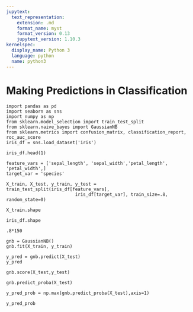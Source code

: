 ```yaml
---
jupytext:
  text_representation:
    extension: .md
    format_name: myst
    format_version: 0.13
    jupytext_version: 1.10.3
kernelspec:
  display_name: Python 3
  language: python
  name: python3
---
```


# Making Predictions in Classification 

```{code-cell} ipython3
import pandas as pd
import seaborn as sns
import numpy as np
from sklearn.model_selection import train_test_split
from sklearn.naive_bayes import GaussianNB
from sklearn.metrics import confusion_matrix, classification_report, roc_auc_score
iris_df = sns.load_dataset('iris')
```

```{code-cell} ipython3
iris_df.head(1)
```

```{code-cell} ipython3
feature_vars = ['sepal_length', 'sepal_width','petal_length', 'petal_width',]
target_var = 'species'

X_train, X_test, y_train, y_test = train_test_split(iris_df[feature_vars],
                          iris_df[target_var], train_size=.8, random_state=0)
```

```{code-cell} ipython3
X_train.shape
```

```{code-cell} ipython3
iris_df.shape
```

```{code-cell} ipython3
.8*150
```

```{code-cell} ipython3
gnb = GaussianNB()
gnb.fit(X_train, y_train)
```

```{code-cell} ipython3
y_pred = gnb.predict(X_test)
y_pred
```

```{code-cell} ipython3
gnb.score(X_test,y_test)
```

```{code-cell} ipython3
gnb.predict_proba(X_test)
```

```{code-cell} ipython3
y_pred_prob = np.max(gnb.predict_proba(X_test),axis=1)
```

```{code-cell} ipython3
y_pred_prob
```

```{code-cell} ipython3

```
